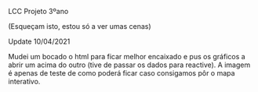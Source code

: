 LCC Projeto 3ºano

(Esqueçam isto, estou só a ver umas cenas)

Update 10/04/2021

Mudei um bocado o html para ficar melhor encaixado e pus os gráficos a abrir um acima do outro (tive de passar os dados para reactive).
A imagem é apenas de teste de como poderá ficar caso consigamos pôr o mapa interativo.

